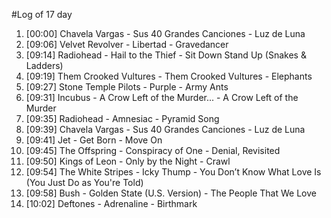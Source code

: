 #Log of 17 day

1. [00:00] Chavela Vargas - Sus 40 Grandes Canciones - Luz de Luna
1. [09:06] Velvet Revolver - Libertad - Gravedancer
1. [09:14] Radiohead - Hail to the Thief - Sit Down Stand Up (Snakes & Ladders)
1. [09:19] Them Crooked Vultures - Them Crooked Vultures - Elephants
1. [09:27] Stone Temple Pilots - Purple - Army Ants
1. [09:31] Incubus - A Crow Left of the Murder... - A Crow Left of the Murder
1. [09:35] Radiohead - Amnesiac - Pyramid Song
1. [09:39] Chavela Vargas - Sus 40 Grandes Canciones - Luz de Luna
1. [09:41] Jet - Get Born - Move On
1. [09:45] The Offspring - Conspiracy of One - Denial, Revisited
1. [09:50] Kings of Leon - Only by the Night - Crawl
1. [09:54] The White Stripes - Icky Thump - You Don’t Know What Love Is (You Just Do as You're Told)
1. [09:58] Bush - Golden State (U.S. Version) - The People That We Love
1. [10:02] Deftones - Adrenaline - Birthmark

